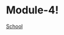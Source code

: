 # Module-4!
[School](https://user-images.githubusercontent.com/122586350/221261543-0495be99-1774-40a1-8e91-3606497f86d9.png)
